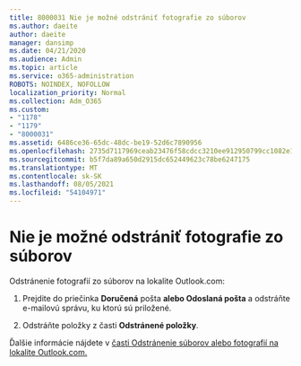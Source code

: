 ```yaml
---
title: 8000031 Nie je možné odstrániť fotografie zo súborov
ms.author: daeite
author: daeite
manager: dansimp
ms.date: 04/21/2020
ms.audience: Admin
ms.topic: article
ms.service: o365-administration
ROBOTS: NOINDEX, NOFOLLOW
localization_priority: Normal
ms.collection: Adm_O365
ms.custom:
- "1178"
- "1179"
- "8000031"
ms.assetid: 6486ce36-65dc-48dc-be19-52d6c7890956
ms.openlocfilehash: 2735d7117969ceab23476f58cdcc3210ee912950799cc1082e151bff6bf692d0
ms.sourcegitcommit: b5f7da89a650d2915dc652449623c78be6247175
ms.translationtype: MT
ms.contentlocale: sk-SK
ms.lasthandoff: 08/05/2021
ms.locfileid: "54104971"
---
```

# <a name="unable-to-delete-photos-from-files"></a>Nie je možné odstrániť fotografie zo súborov

Odstránenie fotografií zo súborov na lokalite Outlook.com:
  
1. Prejdite do priečinka **Doručená** pošta **alebo Odoslaná pošta** a odstráňte e-mailovú správu, ku ktorú sú priložené.

2. Odstráňte položky z časti **Odstránené položky**.

Ďalšie informácie nájdete v [časti Odstránenie súborov alebo fotografií na lokalite Outlook.com.](https://support.office.com/article/bae0531f-040f-4c42-90b9-786ca718c16d.aspx)
  